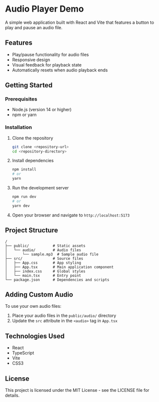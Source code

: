 # Audio Player Demo

A simple web application built with React and Vite that features a button to play and pause an audio file.

## Features

- Play/pause functionality for audio files
- Responsive design
- Visual feedback for playback state
- Automatically resets when audio playback ends

## Getting Started

### Prerequisites

- Node.js (version 14 or higher)
- npm or yarn

### Installation

1. Clone the repository
   ```bash
   git clone <repository-url>
   cd <repository-directory>
   ```

2. Install dependencies
   ```bash
   npm install
   # or
   yarn
   ```

3. Run the development server
   ```bash
   npm run dev
   # or
   yarn dev
   ```

4. Open your browser and navigate to `http://localhost:5173`

## Project Structure

```
/
├── public/           # Static assets
│   └── audio/        # Audio files
│       └── sample.mp3  # Sample audio file
├── src/              # Source files
│   ├── App.css       # App styling
│   ├── App.tsx       # Main application component
│   ├── index.css     # Global styles
│   └── main.tsx      # Entry point
└── package.json      # Dependencies and scripts
```

## Adding Custom Audio

To use your own audio files:

1. Place your audio files in the `public/audio/` directory
2. Update the `src` attribute in the `<audio>` tag in `App.tsx`

## Technologies Used

- React
- TypeScript
- Vite
- CSS3

## License

This project is licensed under the MIT License - see the LICENSE file for details.
